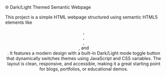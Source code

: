 🌐 Dark/Light Themed Semantic Webpage

This project is a simple HTML webpage structured using semantic HTML5 elements like <header>, <nav>, <section>, <article>, and <footer>. It features a modern design with a built-in Dark/Light mode toggle button that dynamically switches themes using JavaScript and CSS variables. The layout is clean, responsive, and accessible, making it a great starting point for blogs, portfolios, or educational demos.
